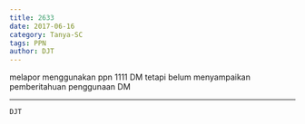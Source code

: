 ```yaml
---
title: 2633
date: 2017-06-16
category: Tanya-SC
tags: PPN
author: DJT
---
```


melapor menggunakan ppn 1111 DM tetapi belum menyampaikan pemberitahuan penggunaan DM

---



`DJT`
